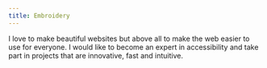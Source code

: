 ```yaml
---
title: Embroidery
---
```


I love to make beautiful websites but above all to make the web easier to use for everyone. I would like to become an expert in accessibility and take part in projects that are innovative, fast and intuitive.
